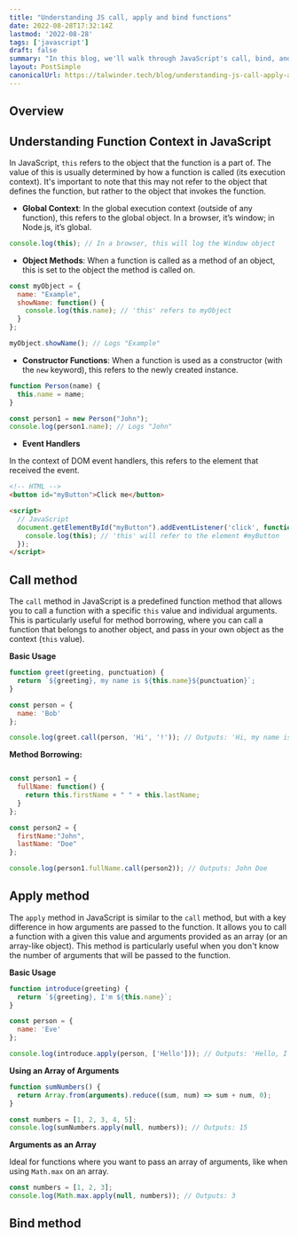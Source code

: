 ```yaml
---
title: "Understanding JS call, apply and bind functions"
date: 2022-08-28T17:32:14Z
lastmod: '2022-08-28'
tags: ['javascript']
draft: false
summary: "In this blog, we'll walk through JavaScript's call, bind, and apply methods, explaining their uses and differences to enhance your coding efficiency and flexibility."
layout: PostSimple
canonicalUrl: https://talwinder.tech/blog/understanding-js-call-apply-and-bing-functions
---
```


## Overview

<TOCInline toc={props.toc} exclude="Overview" toHeading={2} />

## Understanding Function Context in JavaScript

In JavaScript, `this` refers to the object that the function is a part of. The value of this is usually determined by how a function is called (its execution context). It's important to note that this may not refer to the object that defines the function, but rather to the object that invokes the function.

- **Global Context**: In the global execution context (outside of any function), this refers to the global object. In a browser, it’s window; in Node.js, it’s global.

```js
console.log(this); // In a browser, this will log the Window object
```

- **Object Methods**: When a function is called as a method of an object, this is set to the object the method is called on.

```js
const myObject = {
  name: "Example",
  showName: function() {
    console.log(this.name); // 'this' refers to myObject
  }
};

myObject.showName(); // Logs "Example"
```

- **Constructor Functions**: When a function is used as a constructor (with the `new` keyword), this refers to the newly created instance.

```js
function Person(name) {
  this.name = name;
}

const person1 = new Person("John");
console.log(person1.name); // Logs "John"
```

- **Event Handlers**

In the context of DOM event handlers, this refers to the element that received the event.

```html
<!-- HTML -->
<button id="myButton">Click me</button>

<script>
  // JavaScript
  document.getElementById("myButton").addEventListener('click', function() {
    console.log(this); // 'this' will refer to the element #myButton
  });
</script>
```

## Call method

The `call` method in JavaScript is a predefined function method that allows you to call a function with a specific `this` value and individual arguments. This is particularly useful for method borrowing, where you can call a function that belongs to another object, and pass in your own object as the context (`this` value).

**Basic Usage**

```js
function greet(greeting, punctuation) {
  return `${greeting}, my name is ${this.name}${punctuation}`;
}

const person = {
  name: 'Bob'
};

console.log(greet.call(person, 'Hi', '!')); // Outputs: 'Hi, my name is Bob!'

```

**Method Borrowing:**

```js

const person1 = {
  fullName: function() {
    return this.firstName + " " + this.lastName;
  }
};

const person2 = {
  firstName:"John",
  lastName: "Doe"
};

console.log(person1.fullName.call(person2)); // Outputs: John Doe

```

## Apply method

The `apply` method in JavaScript is similar to the `call` method, but with a key difference in how arguments are passed to the function. It allows you to call a function with a given this value and arguments provided as an array (or an array-like object). This method is particularly useful when you don't know the number of arguments that will be passed to the function.

**Basic Usage**

```js
function introduce(greeting) {
  return `${greeting}, I'm ${this.name}`;
}

const person = {
  name: 'Eve'
};

console.log(introduce.apply(person, ['Hello'])); // Outputs: 'Hello, I'm Eve'
```

**Using an Array of Arguments**

```js
function sumNumbers() {
  return Array.from(arguments).reduce((sum, num) => sum + num, 0);
}

const numbers = [1, 2, 3, 4, 5];
console.log(sumNumbers.apply(null, numbers)); // Outputs: 15
```

**Arguments as an Array**

Ideal for functions where you want to pass an array of arguments, like when using `Math.max` on an array.

```js
const numbers = [1, 2, 3];
console.log(Math.max.apply(null, numbers)); // Outputs: 3
```

## Bind method

